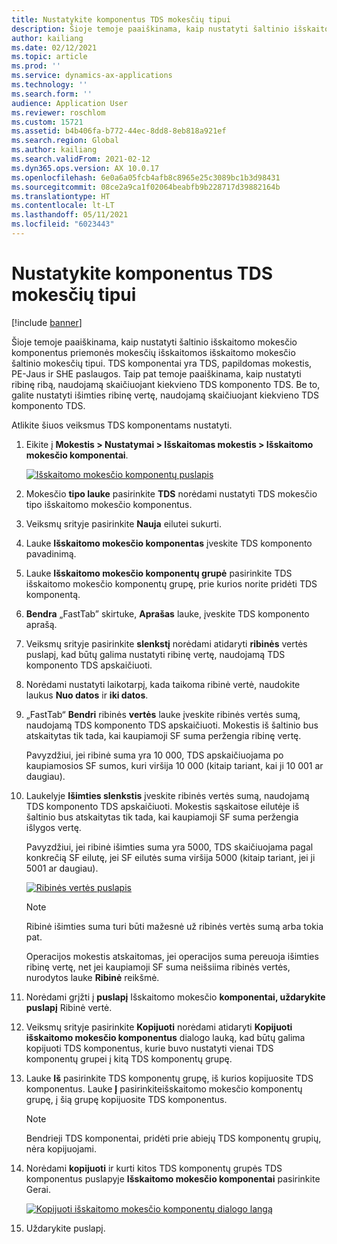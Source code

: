 ```yaml
---
title: Nustatykite komponentus TDS mokesčių tipui
description: Šioje temoje paaiškinama, kaip nustatyti šaltinio išskaitomo mokesčio komponentus priemonės mokesčių išskaitomos išskaitomo mokesčio šaltinio mokesčių tipui. Taip pat paaiškinama, kaip nustatyti ribinę ribą, naudojamą skaičiuojant kiekvieno TDS komponento TDS.
author: kailiang
ms.date: 02/12/2021
ms.topic: article
ms.prod: ''
ms.service: dynamics-ax-applications
ms.technology: ''
ms.search.form: ''
audience: Application User
ms.reviewer: roschlom
ms.custom: 15721
ms.assetid: b4b406fa-b772-44ec-8dd8-8eb818a921ef
ms.search.region: Global
ms.author: kailiang
ms.search.validFrom: 2021-02-12
ms.dyn365.ops.version: AX 10.0.17
ms.openlocfilehash: 6e0a6a05fcb4afb8c8965e25c3089bc1b3d98431
ms.sourcegitcommit: 08ce2a9ca1f02064beabfb9b228717d39882164b
ms.translationtype: HT
ms.contentlocale: lt-LT
ms.lasthandoff: 05/11/2021
ms.locfileid: "6023443"
---
```

# <a name="set-up-tax-components-for-the-tds-tax-type"></a>Nustatykite komponentus TDS mokesčių tipui

[!include [banner](../includes/banner.md)]

Šioje temoje paaiškinama, kaip nustatyti šaltinio išskaitomo mokesčio komponentus priemonės mokesčių išskaitomos išskaitomo mokesčio šaltinio mokesčių tipui. TDS komponentai yra TDS, papildomas mokestis, PE-Jaus ir SHE paslaugos. Taip pat temoje paaiškinama, kaip nustatyti ribinę ribą, naudojamą skaičiuojant kiekvieno TDS komponento TDS. Be to, galite nustatyti išimties ribinę vertę, naudojamą skaičiuojant kiekvieno TDS komponento TDS.

Atlikite šiuos veiksmus TDS komponentams nustatyti.

1. Eikite į **Mokestis \> Nustatymai \> Išskaitomas mokestis \> Išskaitomo mokesčio komponentai**.

    [![Išskaitomo mokesčio komponentų puslapis](./media/apac-ind-TDS-9.png)](./media/apac-ind-TDS-9.png)

2. Mokesčio **tipo lauke** pasirinkite **TDS** norėdami nustatyti TDS mokesčio tipo išskaitomo mokesčio komponentus.
3. Veiksmų srityje pasirinkite **Nauja** eilutei sukurti.
4. Lauke **Išskaitomo mokesčio komponentas** įveskite TDS komponento pavadinimą.
5. Lauke **Išskaitomo mokesčio komponentų grupė** pasirinkite TDS išskaitomo mokesčio komponentų grupę, prie kurios norite pridėti TDS komponentą.
6. **Bendra** „FastTab” skirtuke, **Aprašas** lauke, įveskite TDS komponento aprašą.
7. Veiksmų srityje pasirinkite **slenkstį** norėdami atidaryti **ribinės** vertės puslapį, kad būtų galima nustatyti ribinę vertę, naudojamą TDS komponento TDS apskaičiuoti.
8. Norėdami nustatyti laikotarpį, kada taikoma ribinė vertė, naudokite laukus **Nuo datos** ir **iki datos**.
9. „FastTab“ **Bendri** ribinės **vertės** lauke įveskite ribinės vertės sumą, naudojamą TDS komponento TDS apskaičiuoti. Mokestis iš šaltinio bus atskaitytas tik tada, kai kaupiamoji SF suma peržengia ribinę vertę.

    Pavyzdžiui, jei ribinė suma yra 10 000, TDS apskaičiuojama po kaupiamosios SF sumos, kuri viršija 10 000 (kitaip tariant, kai ji 10 001 ar daugiau).

10. Laukelyje **Išimties slenkstis** įveskite ribinės vertės sumą, naudojamą TDS komponento TDS apskaičiuoti. Mokestis sąskaitose eilutėje iš šaltinio bus atskaitytas tik tada, kai kaupiamoji SF suma peržengia išlygos vertę.

    Pavyzdžiui, jei ribinė išimties suma yra 5000, TDS skaičiuojama pagal konkrečią SF eilutę, jei SF eilutės suma viršija 5000 (kitaip tariant, jei ji 5001 ar daugiau).

    [![Ribinės vertės puslapis](./media/apac-ind-TDS-10.png)](./media/apac-ind-TDS-10.png)

    > [!NOTE]
    > Ribinė išimties suma turi būti mažesnė už ribinės vertės sumą arba tokia pat.
    >
    > Operacijos mokestis atskaitomas, jei operacijos suma pereuoja išimties ribinę vertę, net jei kaupiamoji SF suma neišsiima ribinės vertės, nurodytos lauke **Ribinė** reikšmė.

11. Norėdami grįžti į **puslapį** Išskaitomo mokesčio **komponentai, uždarykite puslapį** Ribinė vertė.
12. Veiksmų srityje pasirinkite **Kopijuoti** norėdami atidaryti **Kopijuoti išskaitomo mokesčio komponentus** dialogo lauką, kad būtų galima kopijuoti TDS komponentus, kurie buvo nustatyti vienai TDS komponentų grupei į kitą TDS komponentų grupę.
13. Lauke **Iš** pasirinkite TDS komponentų grupę, iš kurios kopijuosite TDS komponentus. Lauke **Į** pasirinkiteišskaitomo mokesčio komponentų grupę, į šią grupę kopijuosite TDS komponentus.

    > [!NOTE]
    > Bendrieji TDS komponentai, pridėti prie abiejų TDS komponentų grupių, nėra kopijuojami.

14. Norėdami **kopijuoti** ir kurti kitos TDS komponentų grupės TDS komponentus puslapyje **Išskaitomo mokesčio komponentai** pasirinkite Gerai.

    [![Kopijuoti išskaitomo mokesčio komponentų dialogo langą](./media/apac-ind-TDS-11.png)](./media/apac-ind-TDS-11.png)

15. Uždarykite puslapį.
